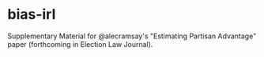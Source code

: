 # bias-irl
Supplementary Material for @alecramsay's "Estimating Partisan Advantage" paper (forthcoming in Election Law Journal).
